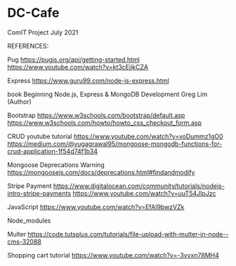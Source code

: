 # DC-Cafe
ComIT Project July 2021

REFERENCES:

Pug 
https://pugjs.org/api/getting-started.html
https://www.youtube.com/watch?v=kt3cEjjkCZA

Express
https://www.guru99.com/node-js-express.html

book
Beginning Node.js, Express & MongoDB Development
Greg Lim (Author)

Bootstrap
https://www.w3schools.com/bootstrap/default.asp
https://www.w3schools.com/howto/howto_css_checkout_form.asp

CRUD youtube tutorial
https://www.youtube.com/watch?v=voDummz1gO0
https://medium.com/@yugagrawal95/mongoose-mongodb-functions-for-crud-application-1f54d74f1b34

Mongoose Deprecations Warning
https://mongoosejs.com/docs/deprecations.html#findandmodify

Stripe Payment
https://www.digitalocean.com/community/tutorials/nodejs-intro-stripe-payments
https://www.youtube.com/watch?v=uuT54JIpJzc

JavaScript
https://www.youtube.com/watch?v=EfAl9bwzVZk

Node_modules

Multer
https://code.tutsplus.com/tutorials/file-upload-with-multer-in-node--cms-32088

Shopping cart tutorial 
https://www.youtube.com/watch?v=-3vvxn78MH4



